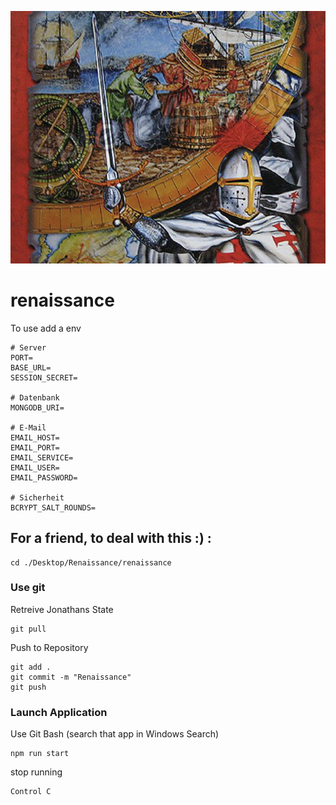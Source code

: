 ![Renaissance Image](https://raw.githubusercontent.com/Ebejay95/renaissance/main/public/img/login-screen.png)

# renaissance

To use add a env
```
# Server
PORT=
BASE_URL=
SESSION_SECRET=

# Datenbank
MONGODB_URI=

# E-Mail
EMAIL_HOST=
EMAIL_PORT=
EMAIL_SERVICE=
EMAIL_USER=
EMAIL_PASSWORD=

# Sicherheit
BCRYPT_SALT_ROUNDS=
```


## For a friend, to deal with this :) :


```
cd ./Desktop/Renaissance/renaissance
```

### Use git
Retreive Jonathans State
```
git pull 
```

Push to Repository
```
git add .
git commit -m "Renaissance"
git push 
```

### Launch Application
Use Git Bash (search that app in Windows Search)
```
npm run start
```
stop running
```
Control C
```

